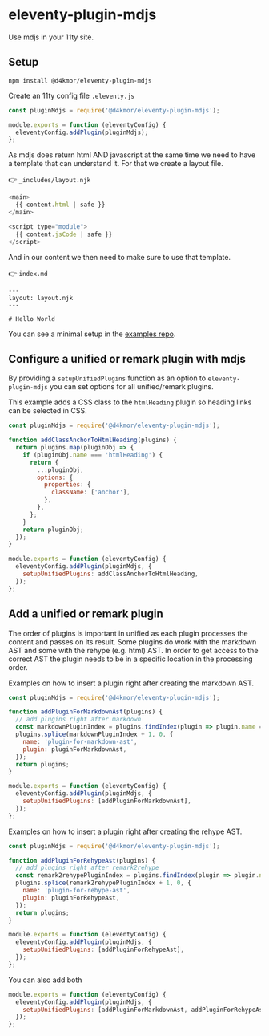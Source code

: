 # eleventy-plugin-mdjs

Use mdjs in your 11ty site.

## Setup

```
npm install @d4kmor/eleventy-plugin-mdjs
```

Create an 11ty config file `.eleventy.js`

```js
const pluginMdjs = require('@d4kmor/eleventy-plugin-mdjs');

module.exports = function (eleventyConfig) {
  eleventyConfig.addPlugin(pluginMdjs);
};
```

As mdjs does return html AND javascript at the same time we need to have a template that can understand it. For that we create a layout file.

👉 `_includes/layout.njk`

```js
<main>
  {{ content.html | safe }}
</main>

<script type="module">
  {{ content.jsCode | safe }}
</script>
```

And in our content we then need to make sure to use that template.

👉 `index.md`

```
---
layout: layout.njk
---

# Hello World
```

You can see a minimal setup in the [examples repo](https://github.com/daKmoR/rocket-example-projects/tree/master/eleventy-and-mdjs).

## Configure a unified or remark plugin with mdjs

By providing a `setupUnifiedPlugins` function as an option to `eleventy-plugin-mdjs` you can set options for all unified/remark plugins.

This example adds a CSS class to the `htmlHeading` plugin so heading links can be selected in CSS.

```js
const pluginMdjs = require('@d4kmor/eleventy-plugin-mdjs');

function addClassAnchorToHtmlHeading(plugins) {
  return plugins.map(pluginObj => {
    if (pluginObj.name === 'htmlHeading') {
      return {
        ...pluginObj,
        options: {
          properties: {
            className: ['anchor'],
          },
        },
      };
    }
    return pluginObj;
  });
}

module.exports = function (eleventyConfig) {
  eleventyConfig.addPlugin(pluginMdjs, {
    setupUnifiedPlugins: addClassAnchorToHtmlHeading,
  });
};
```

## Add a unified or remark plugin

The order of plugins is important in unified as each plugin processes the content and passes on its result.
Some plugins do work with the markdown AST and some with the rehype (e.g. html) AST. In order to get access to the correct AST the plugin needs to be in a specific location in the processing order.

Examples on how to insert a plugin right after creating the markdown AST.

```js
const pluginMdjs = require('@d4kmor/eleventy-plugin-mdjs');

function addPluginForMarkdownAst(plugins) {
  // add plugins right after markdown
  const markdownPluginIndex = plugins.findIndex(plugin => plugin.name === 'remark2rehype');
  plugins.splice(markdownPluginIndex + 1, 0, {
    name: 'plugin-for-markdown-ast',
    plugin: pluginForMarkdownAst,
  });
  return plugins;
}

module.exports = function (eleventyConfig) {
  eleventyConfig.addPlugin(pluginMdjs, {
    setupUnifiedPlugins: [addPluginForMarkdownAst],
  });
};
```

Examples on how to insert a plugin right after creating the rehype AST.

```js
const pluginMdjs = require('@d4kmor/eleventy-plugin-mdjs');

function addPluginForRehypeAst(plugins) {
  // add plugins right after remark2rehype
  const remark2rehypePluginIndex = plugins.findIndex(plugin => plugin.name === 'remark2rehype');
  plugins.splice(remark2rehypePluginIndex + 1, 0, {
    name: 'plugin-for-rehype-ast',
    plugin: pluginForRehypeAst,
  });
  return plugins;
}

module.exports = function (eleventyConfig) {
  eleventyConfig.addPlugin(pluginMdjs, {
    setupUnifiedPlugins: [addPluginForRehypeAst],
  });
};
```

You can also add both

```js
module.exports = function (eleventyConfig) {
  eleventyConfig.addPlugin(pluginMdjs, {
    setupUnifiedPlugins: [addPluginForMarkdownAst, addPluginForRehypeAst],
  });
};
```
